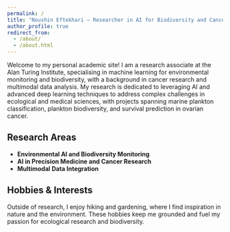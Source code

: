 ```yaml
---
permalink: /
title: "Noushin Eftekhari – Researcher in AI for Biodiversity and Cancer Research"
author_profile: true
redirect_from: 
  - /about/
  - /about.html
---
```


Welcome to my personal academic site! I am a research associate at the Alan Turing Institute, specialising in machine learning for environmental monitoring and biodiversity, with a background in cancer research and multimodal data analysis. My research is dedicated to leveraging AI and advanced deep learning techniques to address complex challenges in ecological and medical sciences, with projects spanning marine plankton classification, plankton biodiversity, and survival prediction in ovarian cancer.

## Research Areas

- **Environmental AI and Biodiversity Monitoring**
- **AI in Precision Medicine and Cancer Research**
- **Multimodal Data Integration**

## Hobbies & Interests

Outside of research, I enjoy hiking and gardening, where I find inspiration in nature and the environment. These hobbies keep me grounded and fuel my passion for ecological research and biodiversity.

